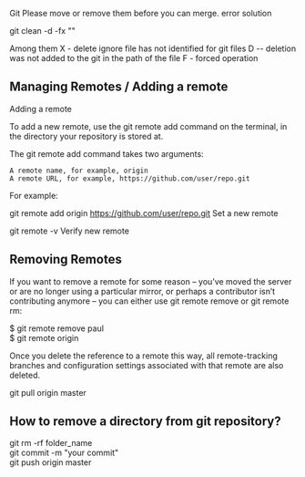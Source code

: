 Git Please move or remove them before you can merge. error solution

git clean  -d  -fx ""

Among them 
X - delete ignore file has not identified for git files
D -- deletion was not added to the git in the path of the file
F - forced operation


<h2>Managing Remotes / Adding a remote</h2>
Adding a remote

To add a new remote, use the git remote add command on the terminal, in the directory your repository is stored at.

The git remote add command takes two arguments:

    A remote name, for example, origin
    A remote URL, for example, https://github.com/user/repo.git

For example:

git remote add origin https://github.com/user/repo.git
Set a new remote

git remote -v
Verify new remote

<h2>Removing Remotes</h2>

If you want to remove a remote for some reason – you’ve moved the server or are no longer using a particular mirror, or perhaps a contributor isn’t contributing anymore – you can either use git remote remove or git remote rm:

$ git remote remove paul</br>
$ git remote
origin

Once you delete the reference to a remote this way, all remote-tracking branches and configuration settings associated with that remote are also deleted.

git pull origin master

<h2>How to remove a directory from git repository?</h2

git rm -rf folder_name </br>
git commit -m "your commit" </br>
git push origin master


